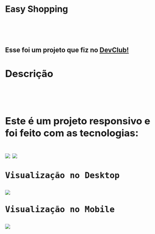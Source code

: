 <h1>Easy Shopping<h1/>
<br>
<h2>Esse foi um projeto que fiz no <a href="https://rodolfomori.com.br/devclub/">DevClub!<a/><h2/>
  
  <h2>Descrição<h2/>
  <br>
  <p>Este é um projeto responsivo e foi feito com as tecnologias:<p/>
    <img src="https://img.shields.io/badge/HTML-239120?style=for-the-badge&logo=html5&logoColor=white"/> 
    <img src="https://img.shields.io/badge/CSS-239120?&style=for-the-badge&logo=css3&logoColor=white"/>
  <br>
    
    Visualização no Desktop
  
  <img src="https://github.com/AlefReis20/Projeto-Responsivo/blob/master/assets/desktop.png?raw=true"/>
    <br>
    
    Visualização no Mobile
    
  <img src="https://github.com/AlefReis20/Projeto-Responsivo/blob/master/assets/desktop.png?raw=true"/>
    
    
  

